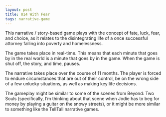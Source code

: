 ```yaml
---
layout: post
title: 014 With Fear
tags: narrative-game
---
```

This narrative / story-based game plays with the concept of fate, luck, fear, and choice, as it relates to the disintegrating life of a once successful attorney falling into poverty and homelessness.

The game takes place in real-time.  This means that each minute that goes by in the real world is a minute that goes by in the game. When the game is shut off, the story, and time, pauses.

The narrative takes place over the course of 11 months. The player is forced to endure circumstances that are out of their control, be on the wrong side of a few unlucky situations, as well as making key life decisions.

The gameplay might be similar to some of the scenes from Beyond: Two Souls (specifically, I’m thinking about that scene when Jodie has to beg for money by playing a guitar on the snowy streets), or it might be more similar to something like the TellTall narrative games.